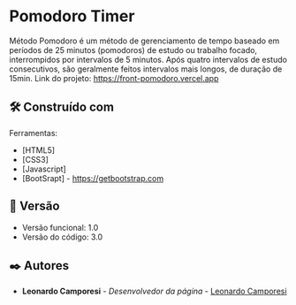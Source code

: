# Pomodoro Timer

Método Pomodoro é um método de gerenciamento de tempo baseado em períodos de 25 minutos (pomodoros) de estudo ou trabalho focado, interrompidos por intervalos de 5 minutos. Após quatro intervalos de estudo consecutivos, são geralmente feitos intervalos mais longos, de duração de 15min.
Link do projeto: https://front-pomodoro.vercel.app
## 🛠️ Construído com

Ferramentas:

* [HTML5]
* [CSS3]
* [Javascript]
* [BootSrapt] - https://getbootstrap.com

## 📌 Versão

* Versão funcional: 1.0
* Versão do código: 3.0

## ✒️ Autores

* **Leonardo Camporesi** - *Desenvolvedor da página* - [Leonardo Camporesi]([https://github.com/linkParaPerfil](https://github.com/LeoInStorm))
